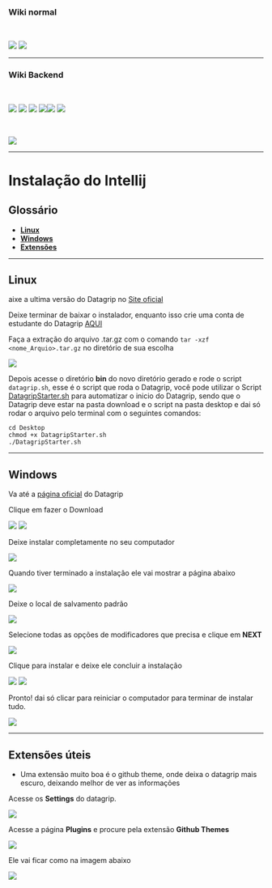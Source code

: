 ### Wiki normal

<br>

[![](https://img.shields.io/badge/P%C3%A1gina%20Inicial-323330?style=for-the-badge)](home)
[![](https://img.shields.io/badge/Instala%C3%A7%C3%A3o-323330?style=for-the-badge)](Instalação)

---

### Wiki Backend

<br>

[![](https://img.shields.io/badge/Página_inicial_backend-323330?style=for-the-badge)](backend/backend_home)
[![](https://img.shields.io/badge/Instalando_Java-323330?style=for-the-badge&logo=java&logoColor=white)](backend/java_instalacao)
[![](https://img.shields.io/badge/Instalando_maven-323330?style=for-the-badge)](backend/maven_instalacao)
[![](https://img.shields.io/badge/Instalando_postman-323330?style=for-the-badge)](backend/postman_instalacao)[![](https://img.shields.io/badge/Instalando_intellij-323330?style=for-the-badge)](backend/intellij_instalacao)
[![](https://img.shields.io/badge/Instalando_Datagrip-FF4500?style=for-the-badge)](backend/datagrip_instalacao)

<br>

[![](https://img.shields.io/badge/Utilizando_postman-323330?style=for-the-badge)]()

---

# Instalação do Intellij

## Glossário

* [**Linux**](backend/intellij_instalacao#linux)
* [**Windows**](backend/intellij_instalacao#windows)
* [**Extensões**](backend/intellij_instalacao#extensao)

---

<a name="linux"></a>

## Linux

aixe a ultima versão do Datagrip no [Site oficial](https://www.jetbrains.com/datagrip/download/#section=linux)



Deixe terminar de baixar o instalador, enquanto isso crie uma conta de estudante do Datagrip [AQUI](https://www.jetbrains.com/pt-br/community/education/#students)

Faça a extração do arquivo .tar.gz com o comando `tar -xzf <nome_Arquio>.tar.gz` no diretório de sua escolha

<img src="resources/images/datagrip/1_linux.png">

Depois acesse o diretório **bin** do novo diretório gerado e rode o script `datagrip.sh`, esse é o script que roda o Datagrip, você pode utilizar o Script [DatagripStarter.sh](https://tools.ages.pucrs.br/Joinfut/joinfut-database/-/blob/main/Script_Linux/DatagripStarter.sh) para automatizar o inicio do Datagrip, sendo que o Datagrip deve estar na pasta download e o script na pasta desktop e dai só rodar o arquivo pelo terminal com o seguintes comandos:

```shell
cd Desktop
chmod +x DatagripStarter.sh
./DatagripStarter.sh
```

---

<a name="windows"></a>

## Windows

Va até a [página oficial](https://www.jetbrains.com/datagrip/) do Datagrip

Clique em fazer o Download

<img src="resources\images\datagrip\1.png">

<img src="resources\images\datagrip\2.png">

Deixe instalar completamente no seu computador

<img src="resources\images\datagrip\3.png">

Quando tiver terminado a instalação ele vai mostrar a página abaixo

<img src="resources\images\datagrip\4.png">

Deixe o local de salvamento padrão

<img src="resources\images\datagrip\5.png">

Selecione todas as opções de modificadores que precisa e clique em **NEXT**

<img src="resources\images\datagrip\6.png">

Clique para instalar e deixe ele concluir a instalação

<img src="resources\images\datagrip\7.png">

<img src="resources\images\datagrip\8.png">

Pronto! dai só clicar para reiniciar o computador para terminar de instalar tudo.

<img src="resources\images\datagrip\9.png">


---

<a name="extensao"></a>

## Extensões úteis

* Uma extensão muito boa é o github theme, onde deixa o datagrip mais escuro, deixando melhor de ver as informações

Acesse os **Settings** do datagrip.

<img src="resources\images\datagrip\10.png">

Acesse a página **Plugins** e procure pela extensão **Github Themes**

<img src="resources\images\datagrip\11.png">

Ele vai ficar como na imagem abaixo

<img src="resources\images\datagrip\12.png">